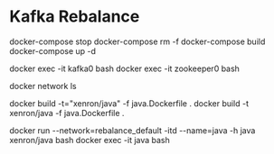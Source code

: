 
# Kafka Rebalance

docker-compose stop
docker-compose rm -f
docker-compose build
docker-compose up -d



docker exec -it kafka0 bash
docker exec -it zookeeper0 bash


docker network ls

docker build -t="xenron/java" -f java.Dockerfile .
docker build -t xenron/java -f java.Dockerfile .

docker run --network=rebalance_default -itd --name=java -h java xenron/java bash
docker exec -it java bash





